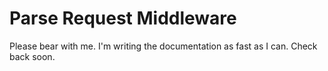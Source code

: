 Parse Request Middleware
============================

Please bear with me.  I'm writing the documentation as fast as I can.  Check back soon.

